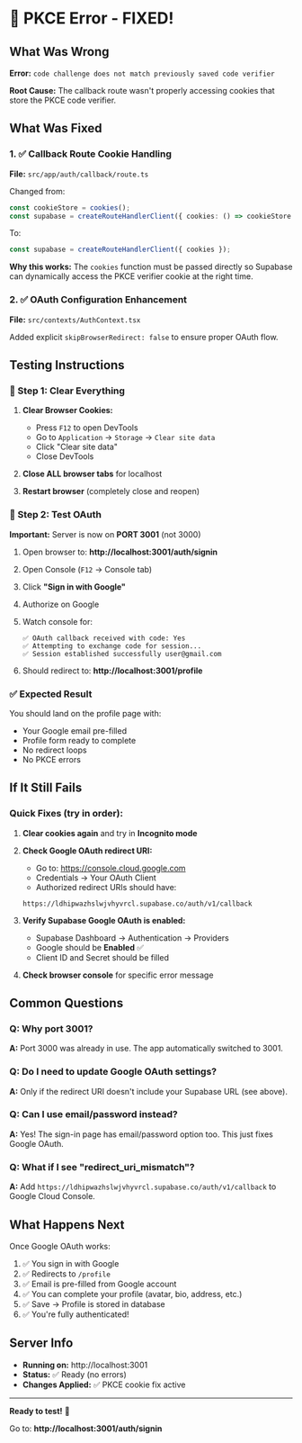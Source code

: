# 🎉 PKCE Error - FIXED!

## What Was Wrong

**Error:** `code challenge does not match previously saved code verifier`

**Root Cause:** The callback route wasn't properly accessing cookies that store the PKCE code verifier.

## What Was Fixed

### 1. ✅ Callback Route Cookie Handling

**File:** `src/app/auth/callback/route.ts`

Changed from:

```typescript
const cookieStore = cookies();
const supabase = createRouteHandlerClient({ cookies: () => cookieStore });
```

To:

```typescript
const supabase = createRouteHandlerClient({ cookies });
```

**Why this works:** The `cookies` function must be passed directly so Supabase can dynamically access the PKCE verifier cookie at the right time.

### 2. ✅ OAuth Configuration Enhancement

**File:** `src/contexts/AuthContext.tsx`

Added explicit `skipBrowserRedirect: false` to ensure proper OAuth flow.

## Testing Instructions

### 🧹 Step 1: Clear Everything

1. **Clear Browser Cookies:**

   - Press `F12` to open DevTools
   - Go to `Application` → `Storage` → `Clear site data`
   - Click "Clear site data"
   - Close DevTools

2. **Close ALL browser tabs** for localhost

3. **Restart browser** (completely close and reopen)

### 🚀 Step 2: Test OAuth

**Important:** Server is now on **PORT 3001** (not 3000)

1. Open browser to: **http://localhost:3001/auth/signin**

2. Open Console (`F12` → Console tab)

3. Click **"Sign in with Google"**

4. Authorize on Google

5. Watch console for:

   ```
   ✅ OAuth callback received with code: Yes
   ✅ Attempting to exchange code for session...
   ✅ Session established successfully user@gmail.com
   ```

6. Should redirect to: **http://localhost:3001/profile**

### ✅ Expected Result

You should land on the profile page with:

- Your Google email pre-filled
- Profile form ready to complete
- No redirect loops
- No PKCE errors

## If It Still Fails

### Quick Fixes (try in order):

1. **Clear cookies again** and try in **Incognito mode**

2. **Check Google OAuth redirect URI:**

   - Go to: https://console.cloud.google.com
   - Credentials → Your OAuth Client
   - Authorized redirect URIs should have:

   ```
   https://ldhipwazhslwjvhyvrcl.supabase.co/auth/v1/callback
   ```

3. **Verify Supabase Google OAuth is enabled:**

   - Supabase Dashboard → Authentication → Providers
   - Google should be **Enabled** ✅
   - Client ID and Secret should be filled

4. **Check browser console** for specific error message

## Common Questions

### Q: Why port 3001?

**A:** Port 3000 was already in use. The app automatically switched to 3001.

### Q: Do I need to update Google OAuth settings?

**A:** Only if the redirect URI doesn't include your Supabase URL (see above).

### Q: Can I use email/password instead?

**A:** Yes! The sign-in page has email/password option too. This just fixes Google OAuth.

### Q: What if I see "redirect_uri_mismatch"?

**A:** Add `https://ldhipwazhslwjvhyvrcl.supabase.co/auth/v1/callback` to Google Cloud Console.

## What Happens Next

Once Google OAuth works:

1. ✅ You sign in with Google
2. ✅ Redirects to `/profile`
3. ✅ Email is pre-filled from Google account
4. ✅ You can complete your profile (avatar, bio, address, etc.)
5. ✅ Save → Profile is stored in database
6. ✅ You're fully authenticated!

## Server Info

- **Running on:** http://localhost:3001
- **Status:** ✅ Ready (no errors)
- **Changes Applied:** ✅ PKCE cookie fix active

---

**Ready to test!** 🚀

Go to: **http://localhost:3001/auth/signin**
